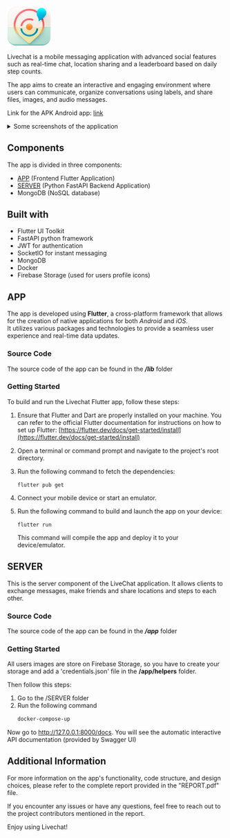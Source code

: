 
<img src="images/logo_nobg.png" width=20%><br>

Livechat is a mobile messaging application with advanced social features such as real-time chat, location sharing and a leaderboard based on daily step counts. <br>

The app aims to create an interactive and engaging environment where users can communicate, organize conversations using labels, and share files, images, and audio messages.

Link for the APK Android app: [link](https://drive.google.com/file/d/1p6CDsgj8xyJc192Gn4C1V3d5hR6L9yZV/view)

<details>
	<summary>Some screenshots of the application</summary>
	<table style="text-align: center;">
		<tr>
			<td>Home Light and Dark Mode</td>
			<td>Login / Sign up</td>
		</tr>
		<tr>
			<td>
				<img src="images/home/principale.jpg" alt="Home" width="45%" hspace="10">
				<img src="images/home/darkMode.jpg" alt="Home Dark" width="45%">
			</td>
			<td>
				<img src="images/login/login.jpg" alt="Login" width="45%" hspace="10">
				<img src="images/login/register.jpg" alt="Sign up" width="45%">
			</td>
		</tr>
		<tr>
			<td>Chat Tab</td>
			<td>Friends Tab</td>
		</tr>
		<tr>
			<td>
				<img src="images/chats/principale.jpg" alt="Chats" width="45%" hspace="10">
				<img src="images/chats/singleChat.jpg" alt="Single Chat" width="45%">
			</td>
			<td>
				<img src="images/friends/friends.jpg" alt="Friends" width="45%" hspace="10">
				<img src="images/friends/sended.jpg" alt="Friends sended" width="45%">
			</td>
		</tr>
		<tr>
			<td>Map Tab</td>
		</tr>
		<tr>
			<td>
				<img src="images/map/principale.jpg" alt="Map" width="45%" hspace="10">
				<img src="images/map/friendsMap.jpg" alt="Friends Map"width="45%">
			</td>
		</tr>
	</table>
</details>

## Components
The app is divided in three components:
* [APP](#app) (Frontend Flutter Application)
* [SERVER](#server) (Python FastAPI Backend Application)
* MongoDB (NoSQL database)

## Built with
* Flutter UI Toolkit
* FastAPI python framework
* JWT for authentication
* SocketIO for instant messaging
* MongoDB
* Docker
* Firebase Storage (used for users profile icons)

## APP
The app is developed using **Flutter**, a cross-platform framework that allows for the creation of native applications for both *Android* and *iOS*. <br>
It utilizes various packages and technologies to provide a seamless user experience and real-time data updates.

### Source Code
The source code of the app can be found in the ***/lib*** folder

### Getting Started
To build and run the Livechat Flutter app, follow these steps:

1. Ensure that Flutter and Dart are properly installed on your machine. You can refer to the official Flutter documentation for instructions on how to set up Flutter: [https://flutter.dev/docs/get-started/install](https://flutter.dev/docs/get-started/install)

2. Open a terminal or command prompt and navigate to the project's root directory.

3. Run the following command to fetch the dependencies:

   ```
   flutter pub get
   ```

4. Connect your mobile device or start an emulator.

5. Run the following command to build and launch the app on your device:

   ```
   flutter run
   ```

   This command will compile the app and deploy it to your device/emulator.


## SERVER
This is the server component of the LiveChat application. It allows clients to exchange messages, make friends and share locations and steps to each other.
### Source Code
The source code of the app can be found in the ***/app*** folder
### Getting Started
All users images are store on Firebase Storage, so you have to create your storage and add a 'credentials.json' file in the **/app/helpers** folder.

Then follow this steps:
1. Go to the /SERVER folder
2. Run the following command
	```bash 
	docker-compose-up
	```

Now go to http://127.0.0.1:8000/docs. You will see the automatic interactive API documentation (provided by Swagger UI)

## Additional Information
For more information on the app's functionality, code structure, and design choices, please refer to the complete report provided in the "REPORT.pdf" file.

If you encounter any issues or have any questions, feel free to reach out to the project contributors mentioned in the report.

Enjoy using Livechat!
